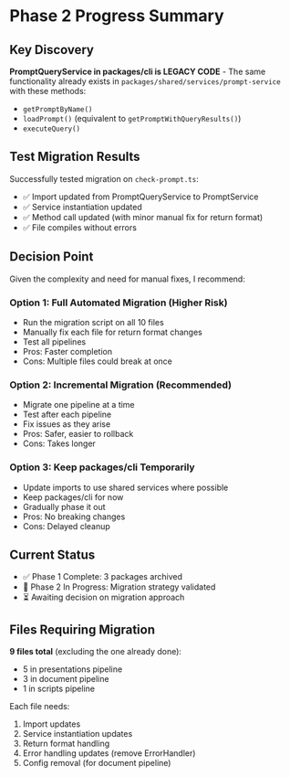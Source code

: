 # Phase 2 Progress Summary

## Key Discovery

**PromptQueryService in packages/cli is LEGACY CODE** - The same functionality already exists in `packages/shared/services/prompt-service` with these methods:
- `getPromptByName()` 
- `loadPrompt()` (equivalent to `getPromptWithQueryResults()`)
- `executeQuery()`

## Test Migration Results

Successfully tested migration on `check-prompt.ts`:
- ✅ Import updated from PromptQueryService to PromptService
- ✅ Service instantiation updated
- ✅ Method call updated (with minor manual fix for return format)
- ✅ File compiles without errors

## Decision Point

Given the complexity and need for manual fixes, I recommend:

### Option 1: Full Automated Migration (Higher Risk)
- Run the migration script on all 10 files
- Manually fix each file for return format changes
- Test all pipelines
- Pros: Faster completion
- Cons: Multiple files could break at once

### Option 2: Incremental Migration (Recommended)
- Migrate one pipeline at a time
- Test after each pipeline
- Fix issues as they arise
- Pros: Safer, easier to rollback
- Cons: Takes longer

### Option 3: Keep packages/cli Temporarily
- Update imports to use shared services where possible
- Keep packages/cli for now
- Gradually phase it out
- Pros: No breaking changes
- Cons: Delayed cleanup

## Current Status

- ✅ Phase 1 Complete: 3 packages archived
- 🔄 Phase 2 In Progress: Migration strategy validated
- ⏳ Awaiting decision on migration approach

## Files Requiring Migration

**9 files total** (excluding the one already done):
- 5 in presentations pipeline
- 3 in document pipeline  
- 1 in scripts pipeline

Each file needs:
1. Import updates
2. Service instantiation updates
3. Return format handling
4. Error handling updates (remove ErrorHandler)
5. Config removal (for document pipeline)